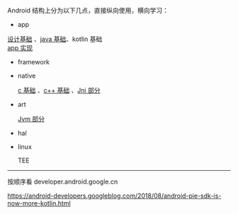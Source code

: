Android 结构上分为以下几点，直接纵向使用，横向学习：  

- app 

[设计基础](./design/design-index.md) 、[java 基础](../language/java/java-index.md)、kotlin 基础  
[app 实现](./)

- framework 

    

- native 

    [c 基础](../language/c/c-index.md) 、[c++ 基础](../language/cpp/cpp-index.md) 、[Jni 部分](../language/java/jni/jni-index.md)

- art

    [Jvm 部分](../language/java/jvm/jvm-index.md)

- hal 

    

- linux

    TEE

---
按顺序看 developer.android.google.cn  

https://android-developers.googleblog.com/2018/08/android-pie-sdk-is-now-more-kotlin.html